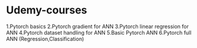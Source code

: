 # Udemy-courses

1.Pytorch basics
2.Pytorch gradient for ANN
3.Pytorch linear regression for ANN
4.Pytorch dataset handling for ANN
5.Basic Pytorch ANN
6.Pytorch full ANN (Regression,Classification)
